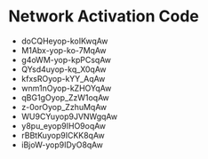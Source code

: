 # Network Activation Code
* doCQHeyop-koIKwqAw
* M1Abx-yop-ko-7MqAw
* g4oWM-yop-kpPCsqAw
* QYsd4uyop-kq_X0qAw
* kfxsROyop-kYY_AqAw
* wnm1nOyop-kZHOYqAw
* qBG1gOyop_ZzW1oqAw
* z-0orOyop_ZzhuMqAw
* WU9CYuyop9JVNWgqAw
* y8pu_eyop9IHO9oqAw
* rBBtKuyop9ICKK8qAw
* iBjoW-yop9IDyO8qAw